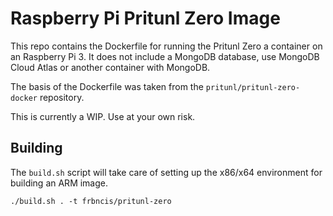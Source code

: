 # Raspberry Pi Pritunl Zero Image

This repo contains the Dockerfile for running the Pritunl Zero a container on an Raspberry Pi 3. It does not include a MongoDB database, use MongoDB Cloud Atlas or another container with MongoDB.

The basis of the Dockerfile was taken from the `pritunl/pritunl-zero-docker` repository.

This is currently a WIP. Use at your own risk.

## Building 
The `build.sh` script will take care of setting up the x86/x64 environment for building an ARM image.

```
./build.sh . -t frbncis/pritunl-zero
```
